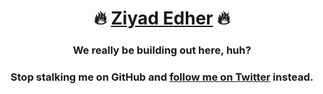 <h1 align="center">
    🔥 <a href="https://ziyadedher.com">Ziyad Edher</a> 🔥
</h1>

<h3 align="center">
    We really be building out here, huh? 
</h3>

<h3 align="center">
    Stop stalking me on GitHub and <a href=-"https:/twitter.com/ziyadedher">follow me on Twitter</a> instead.
</h3>
